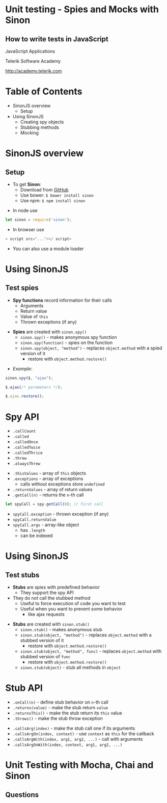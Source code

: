 <!-- section start -->
<!-- attr: {id: 'title', class: 'slide-title', hasScriptWrapper: true} -->
# Unit testing - Spies and Mocks with Sinon
## How to write tests in JavaScript

<div class="signature">
    <p class="signature-course">JavaScript Applications</p>
    <p class="signature-initiative">Telerik Software Academy</p>
    <a href="http://academy.telerik.com" class="signature-link">http://academy.telerik.com</a>
</div>

<!-- section start -->
<!-- attr: {style: 'font-size: 44px', id: 'table-of-contents'} -->
# Table of Contents
- SinonJS overview
  - Setup
- Using SinonJS
  - Creating spy objects
  - Stubbing methods
  - Mocking

<!-- section start -->
<!-- attr: {class:'slide-section'} -->
# SinonJS overview
## Setup

<!-- attr: {showInPresentation:true} -->
<!-- # SinonJS setup -->
- To get **Sinon**:
  - Download from [GitHub](https://github.com/sinonjs/sinon)
  - Use bower: `$ bower install sinon`
  - Use npm: `$ npm install sinon`

<!-- attr: {showInPresentation:true} -->
<!-- # SinonJS setup -->
- In node use

```javascript
let sinon = require('sinon');
```

- In browser use

```javascript
< script src="..."></ script>
```

- You can also use a module loader

<!-- section start -->
<!-- attr: {class:'slide-section'} -->
# Using SinonJS
## Test spies

<!-- attr: {showInPresentation:true} -->
<!-- # Test spies -->
- **Spy functions** record information for their calls
  - Arguments
  - Return value
  - Value of `this`
  - Thrown exceptions (if any)

<!-- attr: {showInPresentation:true} -->
<!-- # Test spies -->
- **Spies** are created with `sinon.spy()`
  - `sinon.spy()` - makes anonymous spy function
  - `sinon.spy(function)` - spies on the function
  - `sinon.spy(object, "method")` - replaces `object.method` with a spied version of it
    - restore with `object.method.restore()`

<!-- attr: {showInPresentation:true} -->
<!-- # Test spies -->
- _Example_:

```javascript
sinon.spy($, "ajax");

$.ajax(/* parameters */);

$.ajax.restore();
```

<!-- attr: {showInPresentation:true} -->
# Spy API
- `.callCount`
- `.called`
- `.calledOnce`
- `.calledTwice`
- `.calledThrice`
- `.threw`
- `.alwaysThrew`

<!-- attr: {showInPresentation:true} -->
<!-- # Spy API -->
- `.thisValues` - array of `this` objects
- `.exceptions` - array of exceptions
  - calls without exceptions store `undefined`
- `.returnValues` - array of return values
- `.getCall(n)` - returns the `n`-th call

<!-- attr: {showInPresentation:true} -->
<!-- # Spy API -->
```javascript
let spyCall = spy.getCall(0); // first call
```

- `spyCall.exception` - thrown exception (if any)
- `spyCall.returnValue`
- `spyCall.args` - array-like object
  - has `.length`
  - can be indexed

<!-- section start -->
<!-- attr: {class:'slide-section'} -->
# Using SinonJS
## Test stubs

<!-- attr: {showInPresentation:true} -->
<!-- # Test stubs -->
- **Stubs** are spies with predefined behavior
  - They support the spy API
- They do not call the stubbed method
  - Useful to force execution of code you want to test
  - Useful when you want to prevent some behavior
    - like ajax requests

<!-- attr: {showInPresentation:true} -->
<!-- # Test stubs -->
- **Stubs** are created with `sinon.stub()`
  - `sinon.stub()` - makes anonymous stub
  - `sinon.stub(object, "method")` - replaces `object.method` with a stubbed version of it
    - restore with `object.method.restore()`
  - `sinon.stub(object, "method", func)` - replaces `object.method` with stubbed version of `func`
    - restore with `object.method.restore()`
  - `sinon.stub(object)` - stub all methods in `object`

<!-- attr: {showInPresentation:true} -->
# Stub API
- `.onCall(n)` - define stub behavior on `n`-th call
- `.returns(value)` - make the stub return `value`
- `.returnsThis()` - make the stub return its `this` value
- `.throws()` - make the stub throw exception

<!-- attr: {showInPresentation:true} -->
<!-- # Stub API -->
- `.callsArg(index)` - make the stub call one if its arguments
- `.callsArgOn(index, context)` - use `context` as `this` for the callback
- `.callsArgWith(index, arg1, arg2, ...)` - call with arguments
- `.callsArgOnWith(index, context, arg1, arg2, ...)`

<!-- section start -->
<!-- attr: {class: 'slide-questions', id: 'questions'} -->
# Unit Testing with Mocha, Chai and Sinon
## Questions
